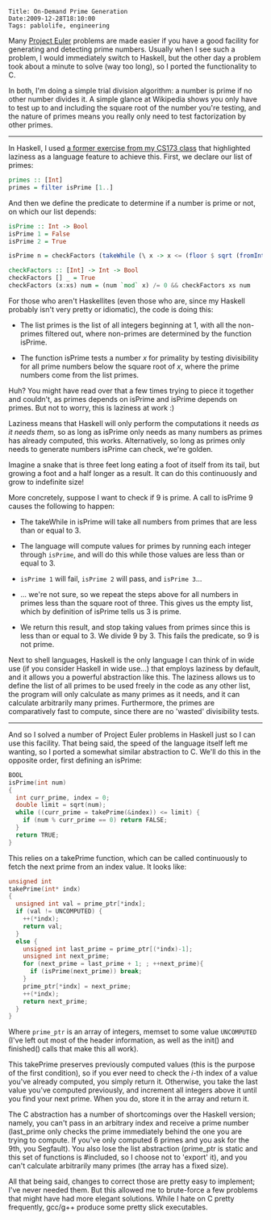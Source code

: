     Title: On-Demand Prime Generation
    Date:2009-12-28T18:10:00
    Tags: pablolife, engineering

Many [Project Euler][1] problems are made easier if you have a good facility
for generating and detecting prime numbers.  Usually when I see such a problem,
I would immediately switch to Haskell, but the other day a problem took about
a minute to solve (way too long), so I ported the functionality to C.

In both, I'm doing a simple trial division algorithm: a number is prime if no
other number divides it. A simple glance at Wikipedia shows you only have to
test up to and including the square root of the number you're testing, and the
nature of primes means you really only need to test factorization by other
primes.

<!-- more -->

---

In Haskell, I used [a former exercise from my CS173 class][2] that highlighted
laziness as a language feature to achieve this. First, we declare our list of
primes:

```hs
primes :: [Int]
primes = filter isPrime [1..]
```

And then we define the predicate to determine if a number is prime or not, on
which our list depends:

```hs
isPrime :: Int -> Bool
isPrime 1 = False
isPrime 2 = True

isPrime n = checkFactors (takeWhile (\ x -> x <= (floor $ sqrt (fromIntegral x))) primes) n

checkFactors :: [Int] -> Int -> Bool
checkFactors [] _ = True
checkFactors (x:xs) num = (num `mod` x) /= 0 && checkFactors xs num
```

For those who aren't Haskellites (even those who are, since my Haskell
probably isn't very pretty or idiomatic), the code is doing this:

* The list primes is the list of all integers beginning at 1, with all the non-primes filtered out, where non-primes are determined by the function isPrime.

* The function isPrime tests a number _x_ for primality by testing
divisibility for all prime numbers below the square root of _x_, where the
prime numbers come from the list primes.

Huh? You might have read over that a few times trying to piece it together and
couldn't, as primes depends on isPrime and isPrime depends on primes. But not
to worry, this is laziness at work :)

Laziness means that Haskell will only perform the computations it needs _as it
needs them_, so as long as isPrime only needs as many numbers as primes has
already computed, this works. Alternatively, so long as primes only needs to
generate numbers isPrime can check, we're golden.

Imagine a snake that is three feet long eating a foot of itself from its tail,
but growing a foot and a half longer as a result. It can do this continuously
and grow to indefinite size!

More concretely, suppose I want to check if 9 is prime. A call to isPrime 9
causes the following to happen:

* The takeWhile in isPrime will take all numbers from primes that are less than or equal to 3.

* The language will compute values for primes by running each integer through `isPrime`, and will do this while those values are less than or equal to 3.

* `isPrime 1` will fail, `isPrime 2` will pass, and `isPrime 3`...

* ... we're not sure, so we repeat the steps above for all numbers in primes less than the square root of three. This gives us the empty list, which by definition of isPrime tells us 3 is prime.

* We return this result, and stop taking values from primes since this is less than or equal to 3. We divide 9 by 3. This fails the predicate, so 9 is not prime.

Next to shell languages, Haskell is the only language I can think of in wide
use (if you consider Haskell in wide use...) that employs laziness by default,
and it allows you a powerful abstraction like this. The laziness allows us to
define the list of all primes to be used freely in the code as any other list,
the program will only calculate as many primes as it needs, and it can
calculate arbitrarily many primes. Furthermore, the primes are comparatively
fast to compute, since there are no 'wasted' divisibility tests.

---

And so I solved a number of Project Euler problems in Haskell just so I can
use this facility. That being said, the speed of the language itself left me
wanting, so I ported a somewhat similar abstraction to C. We'll do this in the
opposite order, first defining an isPrime:

```c
BOOL
isPrime(int num)
{
  int curr_prime, index = 0;
  double limit = sqrt(num);
  while ((curr_prime = takePrime(&index)) <= limit) {
    if (num % curr_prime == 0) return FALSE;
  }
  return TRUE;
}
```

This relies on a takePrime function, which can be called continuously to fetch
the next prime from an index value. It looks like:

```c
unsigned int
takePrime(int* indx)
{
  unsigned int val = prime_ptr[*indx];
  if (val != UNCOMPUTED) {
    ++(*indx);
    return val;
  }
  else {
    unsigned int last_prime = prime_ptr[(*indx)-1];
    unsigned int next_prime;
    for (next_prime = last_prime + 1; ; ++next_prime){
      if (isPrime(next_prime)) break;
    }
    prime_ptr[*indx] = next_prime;
    ++(*indx);
    return next_prime;
  }
}
```

Where `prime_ptr` is an array of integers, memset to some value `UNCOMPUTED`
(I've left out most of the header information, as well as the init() and
finished() calls that make this all work).

This takePrime preserves previously computed values (this is the purpose of
the first condition), so if you ever need to check the _i_-th index of a value
you've already computed, you simply return it. Otherwise, you take the last
value you've computed previously, and increment all integers above it until
you find your next prime. When you do, store it in the array and return it.

The C abstraction has a number of shortcomings over the Haskell version;
namely, you can't pass in an arbitrary index and receive a prime number
(last\_prime only checks the prime immediately behind the one you are trying to
compute. If you've only computed 6 primes and you ask for the 9th, you
Segfault). You also lose the list abstraction (prime\_ptr is static and this
set of functions is #included, so I choose not to 'export' it), and you can't
calculate arbitrarily many primes (the array has a fixed size).

All that being said, changes to correct those are pretty easy to implement;
I've never needed them. But this allowed me to brute-force a few problems that
might have had more elegant solutions. While I hate on C pretty frequently,
gcc/g++ produce some pretty slick executables.


   [1]: http://www.projecteuler.net
   [2]: http://www.cs.brown.edu/courses/csci1730/2008/Assignments/04-laziness-prog.html
